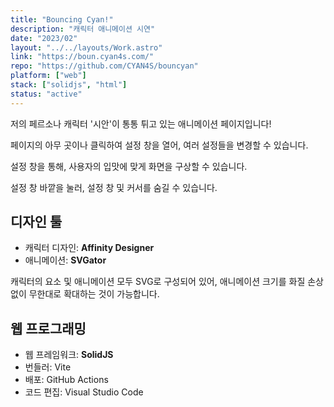 ```yaml
---
title: "Bouncing Cyan!"
description: "캐릭터 애니메이션 시연"
date: "2023/02"
layout: "../../layouts/Work.astro"
link: "https://boun.cyan4s.com/"
repo: "https://github.com/CYAN4S/bouncyan"
platform: ["web"]
stack: ["solidjs", "html"]
status: "active"
---
```


저의 페르소나 캐릭터 '시안'이 통통 튀고 있는 애니메이션 페이지입니다!

페이지의 아무 곳이나 클릭하여 설정 창을 열어, 여러 설정들을 변경할 수 있습니다.

설정 창을 통해, 사용자의 입맛에 맞게 화면을 구상할 수 있습니다.

설정 창 바깥을 눌러, 설정 창 및 커서를 숨길 수 있습니다.

## 디자인 툴

- 캐릭터 디자인: **Affinity Designer**
- 애니메이션: **SVGator**

캐릭터의 요소 및 애니메이션 모두 SVG로 구성되어 있어, 애니메이션 크기를 화질 손상 없이 무한대로 확대하는 것이 가능합니다.

## 웹 프로그래밍

- 웹 프레임워크: **SolidJS**
- 번들러: Vite
- 배포: GitHub Actions
- 코드 편집: Visual Studio Code

